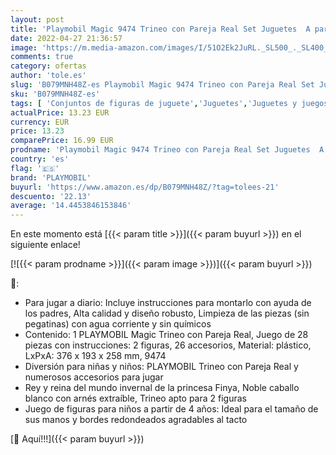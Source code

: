 ```yaml
---
layout: post
title: 'Playmobil Magic 9474 Trineo con Pareja Real Set Juguetes  A partir de 4 años [Exclusivo]'
date: 2022-04-27 21:36:57
image: 'https://m.media-amazon.com/images/I/51O2Ek2JuRL._SL500_._SL400_.jpg'
comments: true
category: ofertas
author: 'tole.es'
slug: 'B079MNH48Z-es Playmobil Magic 9474 Trineo con Pareja Real Set Juguetes A...'
sku: 'B079MNH48Z-es'
tags: [ 'Conjuntos de figuras de juguete','Juguetes','Juguetes y juegos','Muñecos y figuras','playmobil','🇪🇸', ]
actualPrice: 13.23 EUR
currency: EUR
price: 13.23
comparePrice: 16.99 EUR
prodname: 'Playmobil Magic 9474 Trineo con Pareja Real Set Juguetes  A partir de 4 años [Exclusivo]'
country: 'es'
flag: '🇪🇸'
brand: 'PLAYMOBIL'
buyurl: 'https://www.amazon.es/dp/B079MNH48Z/?tag=tolees-21'
descuento: '22.13'
average: '14.4453846153846'
---
```


En este momento está [{{< param title >}}]({{< param buyurl >}}) en el siguiente enlace!

[![{{< param prodname >}}]({{< param image >}})]({{< param buyurl >}})

🔎:

- Para jugar a diario: Incluye instrucciones para montarlo con ayuda de los padres, Alta calidad y diseño robusto, Limpieza de las piezas (sin pegatinas) con agua corriente y sin químicos
- Contenido: 1 PLAYMOBIL Magic Trineo con Pareja Real, Juego de 28 piezas con instrucciones: 2 figuras, 26 accesorios, Material: plástico, LxPxA: 376 x 193 x 258 mm, 9474
- Diversión para niñas y niños: PLAYMOBIL Trineo con Pareja Real y numerosos accesorios para jugar
- Rey y reina del mundo invernal de la princesa Finya, Noble caballo blanco con arnés extraíble, Trineo apto para 2 figuras
- Juego de figuras para niños a partir de 4 años: Ideal para el tamaño de sus manos y bordes redondeados agradables al tacto

[🛒 Aquí!!!]({{< param buyurl >}})
